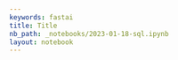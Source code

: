 ```yaml
---
keywords: fastai
title: Title
nb_path: _notebooks/2023-01-18-sql.ipynb
layout: notebook
---
```


<!--
#################################################
### THIS FILE WAS AUTOGENERATED! DO NOT EDIT! ###
#################################################
# file to edit: _notebooks/2023-01-18-sql.ipynb
-->

<div class="container" id="notebook-container">
        
</div>
 

